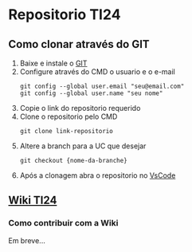 # Repositorio TI24

## Como clonar através do GIT

1. Baixe e instale o [GIT](https://git-scm.com/)
2. Configure através do CMD o usuario e o e-mail
    ```git
    git config --global user.email "seu@email.com"
    git config --global user.name "seu nome"
    ```
3. Copie o link do repositorio requerido
4. Clone o repositorio pelo CMD
    ```git
    git clone link-repositorio
    ```
5. Altere a branch para a UC que desejar
    ```git
    git checkout {nome-da-branche}
    ```
6. Após a clonagem abra o repositorio no [VsCode](https://code.visualstudio.com/)

## [Wiki TI24](https://github.com/paulowh/TI24.wiki.git)

### Como contribuir com a Wiki

Em breve...
